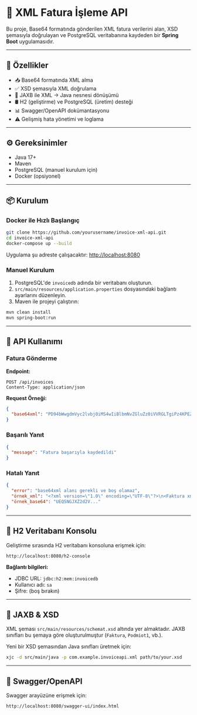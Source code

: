 # 📄 XML Fatura İşleme API

Bu proje, Base64 formatında gönderilen XML fatura verilerini alan, XSD şemasıyla doğrulayan ve PostgreSQL veritabanına kaydeden bir **Spring Boot** uygulamasıdır.

---

## 🚀 Özellikler

- 📥 Base64 formatında XML alma
- ✅ XSD şemasıyla XML doğrulama
- 🔁 JAXB ile XML → Java nesnesi dönüşümü
- 🛢️ H2 (geliştirme) ve PostgreSQL (üretim) desteği
- 📊 Swagger/OpenAPI dokümantasyonu
- ⚠️ Gelişmiş hata yönetimi ve loglama

---

## ⚙️ Gereksinimler

- Java 17+
- Maven
- PostgreSQL (manuel kurulum için)
- Docker (opsiyonel)

---

## 📦 Kurulum

### Docker ile Hızlı Başlangıç

```bash
git clone https://github.com/yourusername/invoice-xml-api.git
cd invoice-xml-api
docker-compose up --build
```

Uygulama şu adreste çalışacaktır: [http://localhost:8080](http://localhost:8080)

### Manuel Kurulum

1. PostgreSQL'de `invoicedb` adında bir veritabanı oluşturun.
2. `src/main/resources/application.properties` dosyasındaki bağlantı ayarlarını düzenleyin.
3. Maven ile projeyi çalıştırın:

```bash
mvn clean install
mvn spring-boot:run
```

---

## 📮 API Kullanımı

### Fatura Gönderme

**Endpoint:**

```
POST /api/invoices
Content-Type: application/json
```

**Request Örneği:**

```json
{
  "base64xml": "PD94bWwgdmVyc2lvbj0iMS4wIiBlbmNvZGluZz0iVVRGLTgiPz4KPEZha3R1cmEgeG1sbnM9Imh0dHA6Ly9jcmQuZ292LnBsL3d6b3IvMjAyMy8wNi8yOS8xMjY0OC8iPgogIDxQb2RtaW90MT4KICAgIDxEYW5lSWRlbnR5ZmlrYWN5am5lPgogICAgICA8TklQPjEyMzQ1Njc4OTA8L05JUD4KICAgIDwvRGFuZUlkZW50eWZpa2FjeWpuZT4KICA8L1BvZG1pb3QxPgogIDxGYT4KICAgIDxQXzE+MjAyMy0wOC0zMTwvUF8xPgogICAgPFBfMj5GSzIwMjMvMDgvMzE8L1BfMj4KICA8L0ZhPgo8L0Zha3R1cmE+"
}
```

### Başarılı Yanıt

```json
{
  "message": "Fatura başarıyla kaydedildi"
}
```

### Hatalı Yanıt

```json
{
  "error": "base64xml alanı gerekli ve boş olamaz",
  "örnek_xml": "<?xml version=\"1.0\" encoding=\"UTF-8\"?>\n<Faktura xmlns=\"http://crd.gov.pl/wzor/2023/06/29/12648/\">\n  <Podmiot1>\n    <DaneIdentyfikacyjne>\n      <NIP>1234567890</NIP>\n    </DaneIdentyfikacyjne>\n  </Podmiot1>\n  <Fa>\n    <P_1>2023-08-31</P_1>\n    <P_2>FK2023/08/31</P_2>\n  </Fa>\n</Faktura>",
  "örnek_base64": "UEQ5NGJXZ2d2V..."
}
```

---

## 🧪 H2 Veritabanı Konsolu

Geliştirme sırasında H2 veritabanı konsoluna erişmek için:

```
http://localhost:8080/h2-console
```

**Bağlantı bilgileri:**

- JDBC URL: `jdbc:h2:mem:invoicedb`
- Kullanıcı adı: `sa`
- Şifre: (boş bırakın)

---

## 🧰 JAXB & XSD

XML şeması `src/main/resources/schemat.xsd` altında yer almaktadır. JAXB sınıfları bu şemaya göre oluşturulmuştur (`Faktura`, `Podmiot1`, vb.).

Yeni bir XSD şemasından Java sınıfları üretmek için:

```bash
xjc -d src/main/java -p com.example.invoiceapi.xml path/to/your.xsd
```

---

## 📑 Swagger/OpenAPI

Swagger arayüzüne erişmek için:

```
http://localhost:8080/swagger-ui/index.html
```

